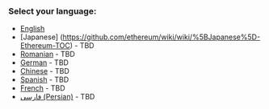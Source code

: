 ### Select your language:

- [English](https://github.com/ethereum/wiki/wiki/%5BEnglish%5D-Ethereum-TOC)
- [Japanese] (https://github.com/ethereum/wiki/wiki/%5BJapanese%5D-Ethereum-TOC) - TBD
- [Romanian](https://github.com/ethereum/wiki/wiki/%5BRomanian%5D-White-Paper) - TBD
- [German](https://github.com/ethereum/wiki/wiki/%5BGerman%5D-Ethereum-TOC) - TBD
- [Chinese](https://github.com/ethereum/wiki/wiki/%5BChinese%5D-Ethereum-TOC) - TBD
- [Spanish](https://github.com/ethereum/wiki/wiki/%5BSpanish%5D-Ethereum-TOC) - TBD
- [French](https://github.com/ethereum/wiki/wiki/%5BFrench%5D-Ethereum-TOC) - TBD
- [فارسی (Persian)](https://github.com/ethereum/wiki/wiki/%5BPersian%5D-Ethereum-TOC) - TBD